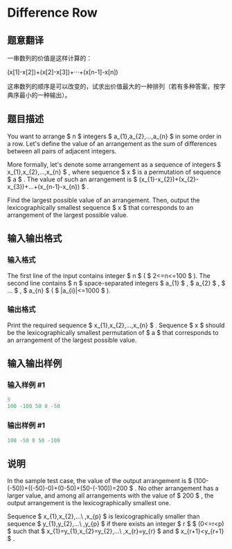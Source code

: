 # Difference Row

## 题意翻译

一串数列的价值是这样计算的：

(x[1]-x[2])+(x[2]-x[3])+···+(x[n-1]-x[n])

这串数列的顺序是可以改变的，试求出价值最大的一种排列（若有多种答案，按字典序最小的一种输出）。

## 题目描述

You want to arrange $ n $ integers $ a_{1},a_{2},...,a_{n} $ in some order in a row. Let's define the value of an arrangement as the sum of differences between all pairs of adjacent integers.

More formally, let's denote some arrangement as a sequence of integers $ x_{1},x_{2},...,x_{n} $ , where sequence $ x $ is a permutation of sequence $ a $ . The value of such an arrangement is $ (x_{1}-x_{2})+(x_{2}-x_{3})+...+(x_{n-1}-x_{n}) $ .

Find the largest possible value of an arrangement. Then, output the lexicographically smallest sequence $ x $ that corresponds to an arrangement of the largest possible value.

## 输入输出格式

### 输入格式

The first line of the input contains integer $ n $ ( $ 2<=n<=100 $ ). The second line contains $ n $ space-separated integers $ a_{1} $ , $ a_{2} $ , $ ... $ , $ a_{n} $ ( $ |a_{i}|<=1000 $ ).

### 输出格式

Print the required sequence $ x_{1},x_{2},...,x_{n} $ . Sequence $ x $ should be the lexicographically smallest permutation of $ a $ that corresponds to an arrangement of the largest possible value.

## 输入输出样例

### 输入样例 #1

```cpp
5
100 -100 50 0 -50

```
### 输出样例 #1

```cpp
100 -50 0 50 -100 

```
## 说明

In the sample test case, the value of the output arrangement is $ (100-(-50))+((-50)-0)+(0-50)+(50-(-100))=200 $ . No other arrangement has a larger value, and among all arrangements with the value of $ 200 $ , the output arrangement is the lexicographically smallest one.

Sequence $ x_{1},x_{2},...\ ,x_{p} $ is lexicographically smaller than sequence $ y_{1},y_{2},...\ ,y_{p} $ if there exists an integer $ r $ $ (0<=r&lt;p) $ such that $ x_{1}=y_{1},x_{2}=y_{2},...\ ,x_{r}=y_{r} $ and $ x_{r+1}&lt;y_{r+1} $ .

